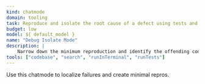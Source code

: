 ```yaml
---
kind: chatmode
domain: tooling
task: Reproduce and isolate the root cause of a defect using tests and logs
budget: low
model: ${ default_model }
name: "Debug Isolate Mode"
description: |
	Narrow down the minimum reproduction and identify the offending code or test.
tools: ["codebase", "search", "runInTerminal", "runTests"]
---
```


Use this chatmode to localize failures and create minimal repros.

